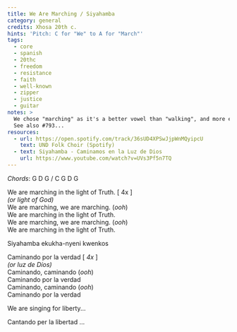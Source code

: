 ```yaml
---
title: We Are Marching / Siyahamba
category: general
credits: Xhosa 20th c.
hints: 'Pitch: C for "We" to A for "March"'
tags:
  - core
  - spanish
  - 20thc
  - freedom
  - resistance
  - faith
  - well-known
  - zipper
  - justice
  - guitar
notes: >
  We chose "marching" as it's a better vowel than "walking", and more emphatic.
  See also #793...
resources:
  - url: https://open.spotify.com/track/36sUD4XPSwJjpWnMQyipcU
    text: UND Folk Choir (Spotify)
  - text: Siyahamba - Caminamos en la Luz de Dios
    url: https://www.youtube.com/watch?v=UVs3Pf5n7TQ
---
```

*Chords*: G D G / C G D G

We are marching in the light of Truth. \[ 4x ]\
   *(or light of God)*\
We are marching, we are marching. (*ooh*)\
We are marching in the light of Truth.\
We are marching, we are marching. (*ooh*)\
We are marching in the light of Truth.  

Siyahamba ekukha-nyeni kwenkos  

Caminando por la verdad [ *4x* ]\
    *(or luz de Díos)*\
Caminando, caminando (*ooh*)\
Caminando por la verdad\
Caminando, caminando (*ooh*)\
Caminando por la verdad  

We are singing for liberty...

Cantando per la libertad ...
